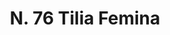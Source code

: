 ---
title: "N. 76 Tilia Femina"
permalink: "/edition/plant076/"
plant-name: "N. 76"
plant-number: "076"
plant-xml: "/assets/xml/plant076.xml"
plant-img1: "/assets/img/plant076_verso.jpg"
plant-img2: "/assets/img/plant076.jpg"
plant-title: "N. 76 Tilia Femina"
plant-wfo-link: "http://www.worldfloraonline.org/taxon/wfo-0000457451"
plant-kew-link: "https://powo.science.kew.org/taxon/urn:lsid:ipni.org:names:835277-1"
plant-taxon-content: "Tilia cordata Mill."
layout: single-xml
---